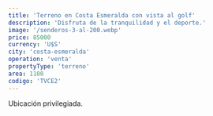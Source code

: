 ```yaml
---
title: 'Terreno en Costa Esmeralda con vista al golf'
description: 'Disfruta de la tranquilidad y el deporte.'
image: '/senderos-3-al-200.webp'
price: 85000
currency: 'U$S'
city: 'costa-esmeralda'
operation: 'venta'
propertyType: 'terreno'
area: 1100
codigo: 'TVCE2'
---
```


Ubicación privilegiada.
